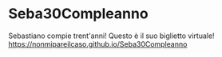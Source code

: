 # Seba30Compleanno
Sebastiano compie trent'anni! Questo è il suo biglietto virtuale! https://nonmipareilcaso.github.io/Seba30Compleanno
